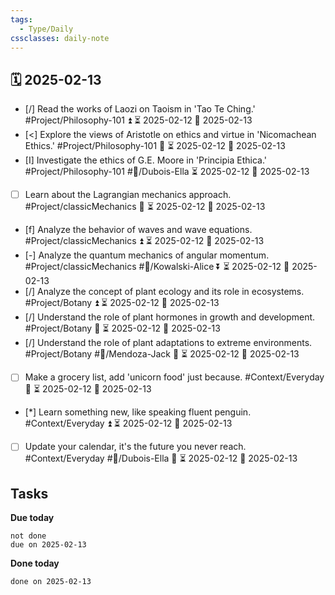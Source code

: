 ```yaml
---
tags:
  - Type/Daily
cssclasses: daily-note
---
```


## 🗓️ 2025-02-13

- [/] Read the works of Laozi on Taoism in 'Tao Te Ching.' #Project/Philosophy-101 ⏫ ⏳ 2025-02-12 📅 2025-02-13
- [<] Explore the views of Aristotle on ethics and virtue in 'Nicomachean Ethics.' #Project/Philosophy-101 🔼 ⏳ 2025-02-12 📅 2025-02-13
- [I] Investigate the ethics of G.E. Moore in 'Principia Ethica.' #Project/Philosophy-101 #👤/Dubois-Ella ⏳ 2025-02-12 📅 2025-02-13
- [ ] Learn about the Lagrangian mechanics approach. #Project/classicMechanics 🔼 ⏳ 2025-02-12 📅 2025-02-13
- [f] Analyze the behavior of waves and wave equations. #Project/classicMechanics ⏫ ⏳ 2025-02-12 📅 2025-02-13
- [-] Analyze the quantum mechanics of angular momentum. #Project/classicMechanics #👤/Kowalski-Alice ⏬ ⏳ 2025-02-12 📅 2025-02-13
- [/] Analyze the concept of plant ecology and its role in ecosystems. #Project/Botany ⏫ ⏳ 2025-02-12 📅 2025-02-13
- [/] Understand the role of plant hormones in growth and development. #Project/Botany 🔺 ⏳ 2025-02-12 📅 2025-02-13
- [/] Understand the role of plant adaptations to extreme environments. #Project/Botany #👤/Mendoza-Jack 🔽 ⏳ 2025-02-12 📅 2025-02-13
- [ ] Make a grocery list, add 'unicorn food' just because. #Context/Everyday 🔽 ⏳ 2025-02-12 📅 2025-02-13
- [*] Learn something new, like speaking fluent penguin. #Context/Everyday ⏫ ⏳ 2025-02-12 📅 2025-02-13
- [ ] Update your calendar, it's the future you never reach. #Context/Everyday #👤/Dubois-Ella 🔽 ⏳ 2025-02-12 📅 2025-02-13

## Tasks

**Due today**

```tasks
not done
due on 2025-02-13
```

**Done today**

```tasks
done on 2025-02-13
```
            